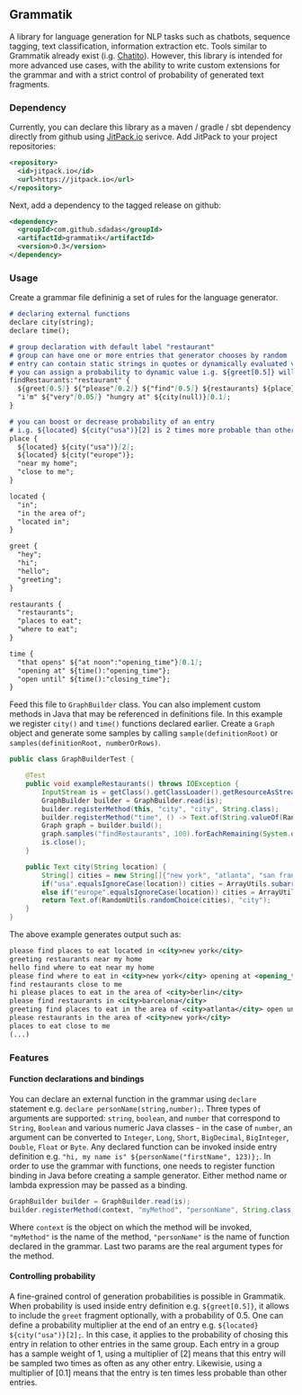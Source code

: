 ## Grammatik

A library for language generation for NLP tasks such as chatbots, sequence tagging, text classification, information extraction etc. Tools similar to Grammatik already exist (i.g. [Chatito](https://github.com/rodrigopivi/Chatito)). However, this library is intended for more advanced use cases, with the ability to write custom extensions for the grammar and with a strict control of probability of generated text fragments.

### Dependency

Currently, you can declare this library as a maven / gradle / sbt dependency directly from github using [JitPack.io](https://jitpack.io/) serivce. Add JitPack to your project repositories:

```xml
<repository>
  <id>jitpack.io</id>
  <url>https://jitpack.io</url>
</repository>
```

Next, add a dependency to the tagged release on github:

```xml
<dependency>
  <groupId>com.github.sdadas</groupId>
  <artifactId>grammatik</artifactId>
  <version>0.3</version>
</dependency>
```

### Usage

Create a grammar file defininig a set of rules for the language generator. 

```markdown
# declaring external functions
declare city(string);
declare time();

# group declaration with default label "restaurant"
# group can have one or more entries that generator chooses by random
# entry can contain static strings in quotes or dynamically evaluated values
# you can assign a probability to dynamic value i.g. ${greet[0.5]} will occur only half of the times
findRestaurants:"restaurant" {
  ${greet[0.5]} ${"please"[0.2]} ${"find"[0.5]} ${restaurants} ${place} ${time[0.2]};
  "i'm" ${"very"[0.05]} "hungry at" ${city(null)}[0.1];
}

# you can boost or decrease probability of an entry
# i.g. ${located} ${city("usa")}[2] is 2 times more probable than other options
place {
  ${located} ${city("usa")}[2];
  ${located} ${city("europe")};
  "near my home";
  "close to me";
}

located {
  "in";
  "in the area of";
  "located in";
}

greet {
  "hey";
  "hi";
  "hello";
  "greeting";
}

restaurants {
  "restaurants";
  "places to eat";
  "where to eat";
}

time {
  "that opens" ${"at noon":"opening_time"}[0.1];
  "opening at" ${time():"opening_time"};
  "open until" ${time():"closing_time"};
}
```

Feed this file to `GraphBuilder` class.
You can also implement custom methods in Java that may be referenced in definitions file. 
In this example we register `city()` and `time()` functions declared earlier.
Create a `Graph` object and generate some samples by calling `sample(definitionRoot)` or `samples(definitionRoot, numberOrRows)`.

```java
public class GraphBuilderTest {

    @Test
    public void exampleRestaurants() throws IOException {
        InputStream is = getClass().getClassLoader().getResourceAsStream("restaurants.txt");
        GraphBuilder builder = GraphBuilder.read(is);
        builder.registerMethod(this, "city", "city", String.class);
        builder.registerMethod("time", () -> Text.of(String.valueOf(RandomUtils.randomInt(1, 10)) + " pm"));
        Graph graph = builder.build();
        graph.samples("findRestaurants", 100).forEachRemaining(System.out::println);
        is.close();
    }

    public Text city(String location) {
        String[] cities = new String[]{"new york", "atlanta", "san francisco", "paris", "rome", "berlin", "barcelona"};
        if("usa".equalsIgnoreCase(location)) cities = ArrayUtils.subarray(cities, 0, 3);
        else if("europe".equalsIgnoreCase(location)) cities = ArrayUtils.subarray(cities, 3, cities.length);
        return Text.of(RandomUtils.randomChoice(cities), "city");
    }
}
```

The above example generates output such as:

```xml
please find places to eat located in <city>new york</city>
greeting restaurants near my home
hello find where to eat near my home
please find where to eat in <city>new york</city> opening at <opening_time>5 pm</opening_time>
find restaurants close to me
hi please places to eat in the area of <city>berlin</city>
please find restaurants in <city>barcelona</city>
greeting find places to eat in the area of <city>atlanta</city> open until <closing_time>7 pm</closing_time>
please restaurants in the area of <city>new york</city>
places to eat close to me
(...)
```

### Features

#### Function declarations and bindings

You can declare an external function in the grammar using `declare` statement e.g. `declare personName(string,number);`. Three types of arguments are supported: `string`, `boolean`, and `number`  that correspond to `String`, `Boolean` and various numeric Java classes - in the case of `number`, an argument can be converted to `Integer`, `Long`, `Short`, `BigDecimal`, `BigInteger`, `Double`, `Float` or `Byte`. Any declared function can be invoked inside entry definition e.g. `"hi, my name is" ${personName("firstName", 123)};`. In order to use the grammar with functions, one needs to register function binding in Java before creating a sample generator. Either method name or lambda expression may be passed as a binding.

```java
GraphBuilder builder = GraphBuilder.read(is);
builder.registerMethod(context, "myMethod", "personName", String.class, Double.class);
```

Where `context` is the object on which the method will be invoked, `"myMethod"` is the name of the method, `"personName"` is the name of function declared in the grammar. Last two params are the real argument types for the method.

#### Controlling probability

A fine-grained control of generation probabilities is possible in Grammatik. When probability is used inside entry definition e.g. `${greet[0.5]}`, it allows to include the `greet` fragment optionally, with a probability of 0.5. One can define a probability multiplier at the end of an entry e.g. `${located} ${city("usa")}[2];`. In this case, it applies to the probability of chosing this entry in relation to other entries in the same group. Each entry in a group has a sample weight of 1, using a multiplier of [2] means that this entry will be sampled two times as often as any other entry. Likewisie, using a multiplier of [0.1] means that the entry is ten times less probable than other entries.
